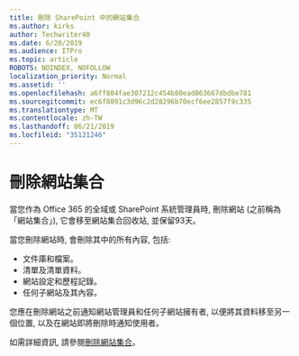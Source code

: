 ```yaml
---
title: 刪除 SharePoint 中的網站集合
ms.author: kirks
author: Techwriter40
ms.date: 6/20/2019
ms.audience: ITPro
ms.topic: article
ROBOTS: NOINDEX, NOFOLLOW
localization_priority: Normal
ms.assetid: ''
ms.openlocfilehash: a6ff804fae307212c454b80ead863667dbdbe781
ms.sourcegitcommit: ec6f8091c3d96c2d28296b70ecf6ee2857f9c335
ms.translationtype: MT
ms.contentlocale: zh-TW
ms.lasthandoff: 06/21/2019
ms.locfileid: "35121246"
---
```

# <a name="delete-a-site-collection"></a>刪除網站集合

當您作為 Office 365 的全域或 SharePoint 系統管理員時, 刪除網站 (之前稱為「網站集合」), 它會移至網站集合回收站, 並保留93天。 

當您刪除網站時, 會刪除其中的所有內容, 包括:

- 文件庫和檔案。
- 清單及清單資料。
- 網站設定和歷程記錄。
- 任何子網站及其內容。

您應在刪除網站之前通知網站管理員和任何子網站擁有者, 以便將其資料移至另一個位置, 以及在網站即將刪除時通知使用者。 

如需詳細資訊, 請參閱[刪除網站集合](https://docs.microsoft.com/en-us/sharepoint/delete-site-collection)。 